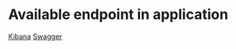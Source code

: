 # Available endpoint in application 

[Kibana](http://localhost:5601)
[Swagger](http://localhost:8082/swagger-ui/index.html)